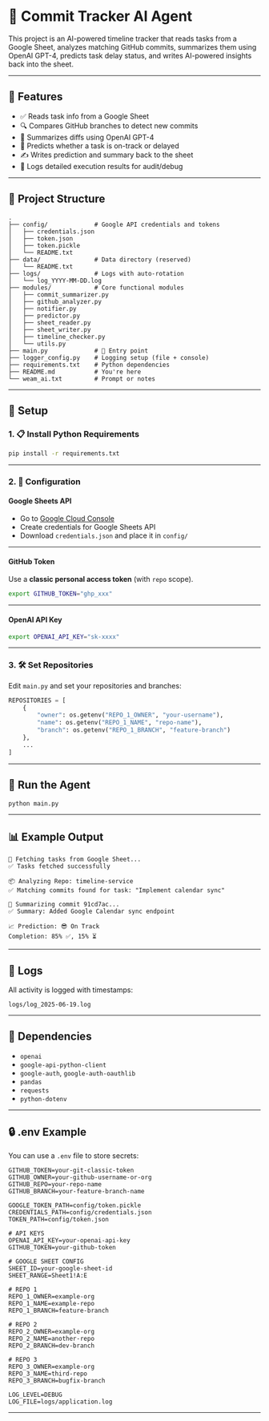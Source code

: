 # 🧠 Commit Tracker AI Agent

This project is an AI-powered timeline tracker that reads tasks from a Google Sheet, analyzes matching GitHub commits, summarizes them using OpenAI GPT-4, predicts task delay status, and writes AI-powered insights back into the sheet.

---

## 📌 Features

- ✅ Reads task info from a Google Sheet
- 🔍 Compares GitHub branches to detect new commits
- 🧠 Summarizes diffs using OpenAI GPT-4
- 🔮 Predicts whether a task is on-track or delayed
- ✍️ Writes prediction and summary back to the sheet
- 📂 Logs detailed execution results for audit/debug

---

## 📁 Project Structure

```
.
├── config/             # Google API credentials and tokens
│   ├── credentials.json
│   ├── token.json
│   ├── token.pickle
│   └── README.txt
├── data/               # Data directory (reserved)
│   └── README.txt
├── logs/               # Logs with auto-rotation
│   └── log_YYYY-MM-DD.log
├── modules/            # Core functional modules
│   ├── commit_summarizer.py
│   ├── github_analyzer.py
│   ├── notifier.py
│   ├── predictor.py
│   ├── sheet_reader.py
│   ├── sheet_writer.py
│   ├── timeline_checker.py
│   └── utils.py
├── main.py             # 🔁 Entry point
├── logger_config.py    # Logging setup (file + console)
├── requirements.txt    # Python dependencies
├── README.md           # You're here
└── weam_ai.txt         # Prompt or notes
```

---

## 🔧 Setup

### 1. 📋 Install Python Requirements

```bash
pip install -r requirements.txt
```

---

### 2. 🔑 Configuration

#### Google Sheets API

- Go to [Google Cloud Console](https://console.cloud.google.com/)
- Create credentials for Google Sheets API
- Download `credentials.json` and place it in `config/`

---

#### GitHub Token

Use a **classic personal access token** (with `repo` scope).

```bash
export GITHUB_TOKEN="ghp_xxx"
```

---

#### OpenAI API Key

```bash
export OPENAI_API_KEY="sk-xxxx"
```

---

### 3. 🛠️ Set Repositories

Edit `main.py` and set your repositories and branches:

```python
REPOSITORIES = [
    {
        "owner": os.getenv("REPO_1_OWNER", "your-username"),
        "name": os.getenv("REPO_1_NAME", "repo-name"),
        "branch": os.getenv("REPO_1_BRANCH", "feature-branch")
    },
    ...
]
```

---

## 🚀 Run the Agent

```bash
python main.py
```

---

## 📊 Example Output

```
🔄 Fetching tasks from Google Sheet...
✅ Tasks fetched successfully

📦 Analyzing Repo: timeline-service
✅ Matching commits found for task: "Implement calendar sync"

🧠 Summarizing commit 91cd7ac...
✅ Summary: Added Google Calendar sync endpoint

📈 Prediction: 😎 On Track
Completion: 85% ✅, 15% ⏳
```

---

## 📂 Logs

All activity is logged with timestamps:
```
logs/log_2025-06-19.log
```

---

## 🧱 Dependencies

- `openai`
- `google-api-python-client`
- `google-auth`, `google-auth-oauthlib`
- `pandas`
- `requests`
- `python-dotenv`

---

## 🔒 .env Example

You can use a `.env` file to store secrets:

```env
GITHUB_TOKEN=your-git-classic-token
GITHUB_OWNER=your-github-username-or-org
GITHUB_REPO=your-repo-name
GITHUB_BRANCH=your-feature-branch-name

GOOGLE_TOKEN_PATH=config/token.pickle
CREDENTIALS_PATH=config/credentials.json
TOKEN_PATH=config/token.json

# API KEYS
OPENAI_API_KEY=your-openai-api-key
GITHUB_TOKEN=your-github-token

# GOOGLE SHEET CONFIG
SHEET_ID=your-google-sheet-id
SHEET_RANGE=Sheet1!A:E

# REPO 1
REPO_1_OWNER=example-org
REPO_1_NAME=example-repo
REPO_1_BRANCH=feature-branch

# REPO 2
REPO_2_OWNER=example-org
REPO_2_NAME=another-repo
REPO_2_BRANCH=dev-branch

# REPO 3
REPO_3_OWNER=example-org
REPO_3_NAME=third-repo
REPO_3_BRANCH=bugfix-branch

LOG_LEVEL=DEBUG
LOG_FILE=logs/application.log
```

---
